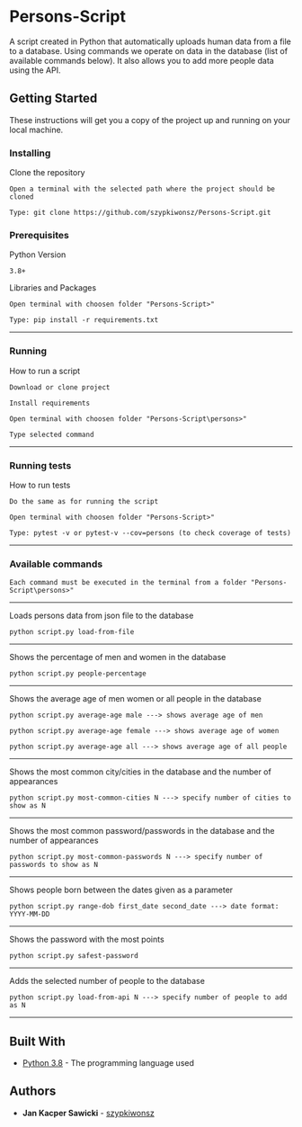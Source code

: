 # Persons-Script

A script created in Python that automatically uploads human data from a file to a database. Using commands we operate on 
data in the database (list of available commands below). It also allows you to add more people data using the API.

## Getting Started

These instructions will get you a copy of the project up and running on your local machine.
### Installing

Clone the repository

```
Open a terminal with the selected path where the project should be cloned
```
```
Type: git clone https://github.com/szypkiwonsz/Persons-Script.git
```

### Prerequisites
Python Version
```
3.8+
```

Libraries and Packages
```
Open terminal with choosen folder "Persons-Script>"
```

```
Type: pip install -r requirements.txt
```
---

### Running

How to run a script

```
Download or clone project
```
```
Install requirements
```
```
Open terminal with choosen folder "Persons-Script\persons>"
```
```
Type selected command
```
---
### Running tests

How to run tests
```
Do the same as for running the script
```
```
Open terminal with choosen folder "Persons-Script>"
```
```
Type: pytest -v or pytest-v --cov=persons (to check coverage of tests)
```
---
### Available commands
```
Each command must be executed in the terminal from a folder "Persons-Script\persons>"
```
---
Loads persons data from json file to the database

```
python script.py load-from-file
```
---
Shows the percentage of men and women in the database

```
python script.py people-percentage
```
---

Shows the average age of men women or all people in the database

```
python script.py average-age male ---> shows average age of men
```
```
python script.py average-age female ---> shows average age of women
```
```
python script.py average-age all ---> shows average age of all people
```
---

Shows the most common city/cities in the database and the number of appearances

```
python script.py most-common-cities N ---> specify number of cities to show as N
```
---

Shows the most common password/passwords in the database and the number of appearances

```
python script.py most-common-passwords N ---> specify number of passwords to show as N
```
---
Shows people born between the dates given as a parameter

```
python script.py range-dob first_date second_date ---> date format: YYYY-MM-DD
```
---
Shows the password with the most points

```
python script.py safest-password
```
---
Adds the selected number of people to the database

```
python script.py load-from-api N ---> specify number of people to add as N
```
---
## Built With

* [Python 3.8](https://www.python.org/) - The programming language used

## Authors

* **Jan Kacper Sawicki** - [szypkiwonsz](https://github.com/szypkiwonsz)
